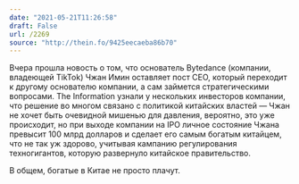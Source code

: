 ```yaml
---
date: "2021-05-21T11:26:58"
draft: False
url: /2269
source: "http://thein.fo/9425eecaeba86b70"
---
```


Вчера прошла новость о том, что основатель Bytedance (компании, владеющей TikTok) Чжан Имин оставляет пост CEO, который переходит к другому основателю компании, а сам займется стратегическими вопросами. The Information узнали у нескольких инвесторов компании, что решение во многом связано с политикой китайских властей — Чжан не хочет быть очевидной мишенью для давления, вероятно, это уже происходит, но при выходе компании на IPO личное состояние Чжана превысит 100 млрд долларов и сделает его самым богатым китайцем, что не так уж здорово, учитывая кампанию регулирования техногигантов, которую развернуло китайское правительство.

В общем, богатые в Китае не просто плачут.
